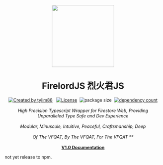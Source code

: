 <!-- markdownlint-disable MD010 -->
<!-- markdownlint-disable MD033 -->
<!-- markdownlint-disable MD041 -->

<div align="center">
		<img src="https://raw.githubusercontent.com/tylim88/Firelord/main/img/ozai.png" width="200px"/>
		<h1>FirelordJS 烈火君JS</h1>
</div>

<div align="center">
		<a href="https://www.npmjs.com/package/firelordjs" rel="nofollow"><img src="https://img.shields.io/npm/v/firelordjs" alt="Created by tylim88"/></a>
		&nbsp;
		<a href="https://github.com/tylim88/firelordjs/blob/main/LICENSE" rel="nofollow"><img src="https://img.shields.io/github/license/tylim88/firelordjs" alt="License"/></a>&nbsp;
		<img src="https://img.shields.io/badge/minified%2Bgzipped-1KB-brightgreen" alt="package size"/>&nbsp;
		<a href="https://www.npmjs.com/package/firelordjs?activeTab=dependencies" rel="nofollow"><img src="https://img.shields.io/badge/dynamic/json?url=https://api.npmutil.com/package/firelordjs&label=dependencies&query=$.dependencies.count" alt="dependency count"/></a>
</div>
<br/>
<div align="center">
		<i>High Precision Typescript Wrapper for Firestore Web, Providing Unparalleled Type Safe and Dev Experience</i>
</div>
<br/>
<div align="center">
		<i>Modular, Minuscule, Intuitive, Peaceful, Craftsmanship, Deep</i>
</div>
<br/>
<div align="center">
		<i>Of The VFQAT, By The VFQAT, For The VFQAT **</i>
</div>
<br/>
<div align="center">
<a href="https://firelordjs.com/quick_start" rel="nofollow"><strong>V1.0 Documentation</strong></a>
</div>

not yet release to npm.
